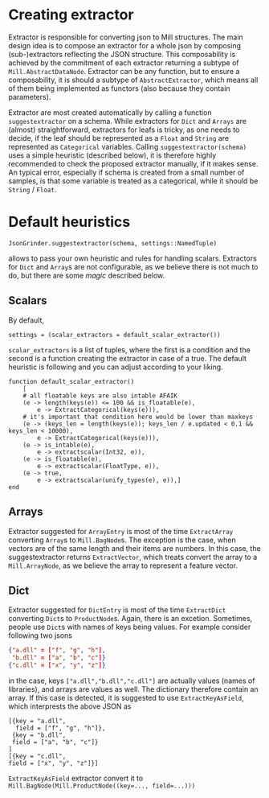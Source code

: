# Creating extractor

Extractor is responsible for converting json to Mill structures. The main design idea is to compose an extractor for a whole json by composing (sub-)extractors reflecting the JSON structure. This composability is achieved by the commitment of each extractor returning a subtype of `Mill.AbstractDataNode`. Extractor can be any function, but to ensure a composability, it is should a subtype of `AbstractExtractor`, which means all of them being  implemented as functors (also because they contain parameters). 

Extractor are most created automatically by calling a function `suggestextractor` on a schema. While extractors for `Dict` and `Arrays` are (almost) straightforward, extractors for leafs is tricky, as one needs to decide, if the leaf should be represented as a  `Float` and `String` are represented as `Categorical` variables. Calling `suggestextractor(schema)` uses a simple heuristic (described below), it is therefore highly recommended to check the proposed extractor manually, if it makes sense. An typical error, especially if schema is created from a small number of samples, is that some variable is treated as a categorical, while it should be `String` / `Float`.

# Default heuristics
```
JsonGrinder.suggestextractor(schema, settings::NamedTuple)

```
allows to pass your own heuristic and rules for handling scalars. Extractors for `Dict` and `Array`s are not configurable, as we believe there is not much to do, but there are some *magic* described below.

## Scalars
By default,
```
settings = (scalar_extractors = default_scalar_extractor())
```

`scalar_extractors` is a list of tuples, where the first is a condition and the second is a function creating the extractor in case of a true. The default heuristic is following and 
you can adjust according to your liking. 
```
function default_scalar_extractor()
	[
	# all floatable keys are also intable AFAIK
	(e -> length(keys(e)) <= 100 && is_floatable(e),
		e -> ExtractCategorical(keys(e))),
	# it's important that condition here would be lower than maxkeys
	(e -> (keys_len = length(keys(e)); keys_len / e.updated < 0.1 && keys_len < 10000),
		e -> ExtractCategorical(keys(e))),
	(e -> is_intable(e),
		e -> extractscalar(Int32, e)),
	(e -> is_floatable(e),
	 	e -> extractscalar(FloatType, e)),
	(e -> true,
		e -> extractscalar(unify_types(e), e)),]
end
```

## Arrays
Extractor suggested for `ArrayEntry` is most of the time `ExtractArray` converting `Array`s to `Mill.BagNode`s. The exception is the case, when vectors are of the same length and their items are numbers. In this case, the suggestextractor returns `ExtractVector`, which treats convert the array to a `Mill.ArrayNode`, as we believe the array to represent a feature vector.

## Dict
Extractor suggested for `DictEntry` is most of the time `ExtractDict` converting `Dict`s to `ProductNode`s. Again, there is an excetion. Sometimes, people use `Dict`s with names of keys being values.
For example consider following two jsons
```json
{"a.dll" = ["f", "g", "h"],
 "b.dll" = ["a", "b", "c"]}
{"c.dll" = ["x", "y", "z"]}
```
in the case, keys `["a.dll","b.dll","c.dll"]` are actually values (names of libraries), and arrays are values as well. The dictionary therefore contain an array. If this case is detected, it is suggested to use `ExtractKeyAsField`, which interprests the above JSON as 
```
[{key = "a.dll", 
  field = ["f", "g", "h"]},
 {key = "b.dll",
 field = ["a", "b", "c"]}
]
[{key = "c.dll",
field = ["x", "y", "z"]}]
```
`ExtractKeyAsField` extractor convert it to `Mill.BagNode(Mill.ProductNode((key=..., field=...)))`

